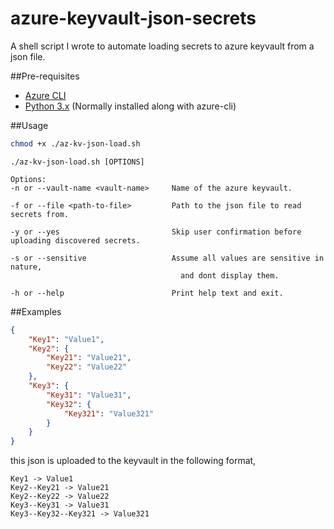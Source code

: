 # azure-keyvault-json-secrets

A shell script I wrote to automate loading secrets to azure keyvault from a json file.

##Pre-requisites
- [Azure CLI](https://docs.microsoft.com/en-us/cli/azure/?view=azure-cli-latest)
- [Python 3.x](https://www.python.org/downloads/) (Normally installed along with azure-cli)

##Usage
```bash
chmod +x ./az-kv-json-load.sh
```

```
./az-kv-json-load.sh [OPTIONS]

Options:
-n or --vault-name <vault-name>     Name of the azure keyvault.

-f or --file <path-to-file>         Path to the json file to read secrets from.

-y or --yes                         Skip user confirmation before uploading discovered secrets.

-s or --sensitive                   Assume all values are sensitive in nature,
                                      and dont display them.

-h or --help                        Print help text and exit.
```

##Examples
```json
{
    "Key1": "Value1",
    "Key2": {
        "Key21": "Value21",
        "Key22": "Value22"
    },
    "Key3": {
        "Key31": "Value31",
        "Key32": {
            "Key321": "Value321"
        }
    }
}
```

this json is uploaded to the keyvault in the following format,
```
Key1 -> Value1
Key2--Key21 -> Value21
Key2--Key22 -> Value22
Key3--Key31 -> Value31
Key3--Key32--Key321 -> Value321
```
